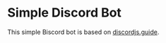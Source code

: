 # Simple Discord Bot

This simple Biscord bot is based on [discordjs.guide](https://discordjs.guide/#before-you-begin).
